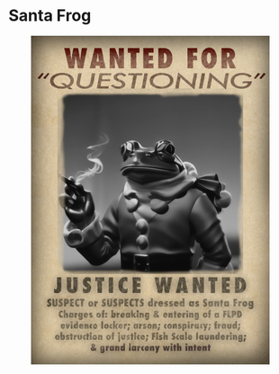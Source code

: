 # Santa Frog

<figure><img src="../../../../.gitbook/assets/Santa Frog.png" alt=""><figcaption></figcaption></figure>
